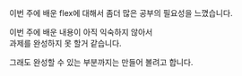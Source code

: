 이번 주에 배운 flex에 대해서 좀더 많은 공부의 필요성을 느꼈습니다.  

이번 주에 배운 내용이 아직 익숙하지 않아서    
과제를 완성하지 못 할거 같습니다.  
  
그래도 완성할 수 있는 부분까지는 만들어 볼려고 합니다.  
